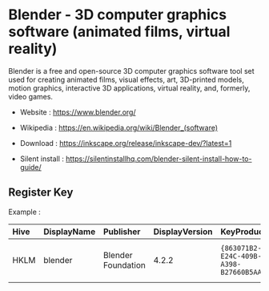 # Blender - 3D computer graphics software (animated films, virtual reality)

Blender is a free and open-source 3D computer graphics software tool
set used for creating animated films, visual effects, art, 3D-printed
models, motion graphics, interactive 3D applications, virtual reality,
and, formerly, video games.

* Website : https://www.blender.org/
* Wikipedia : https://en.wikipedia.org/wiki/Blender_(software)

* Download : https://inkscape.org/release/inkscape-dev/?latest=1
* Silent install : https://silentinstallhq.com/blender-silent-install-how-to-guide/


## Register Key

Example :

 | Hive | DisplayName | Publisher | DisplayVersion | KeyProduct | UninstallExe |
 |:---- |:----------- |:--------- |:-------------- |:---------- |:------------ |
 | HKLM | blender | Blender Foundation | 4.2.2 | `{863071B2-E24C-409B-A398-B27660B5AA0A}` | `MsiExec.exe /I{863071B2-E24C-409B-A398-B27660B5AA0A}` |
